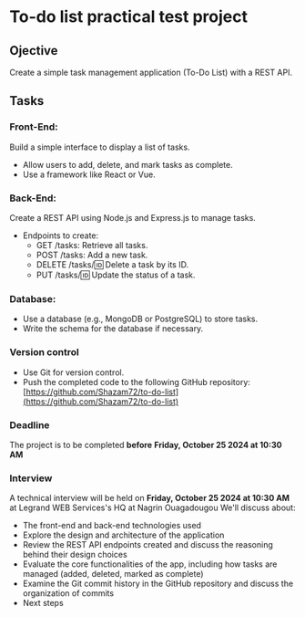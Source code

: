 # To-do list practical test project

## Ojective
  Create a simple task management application (To-Do List) with a REST API.

## Tasks

### Front-End:
Build a simple interface to display a list of tasks.
  - Allow users to add, delete, and mark tasks as complete.
  - Use a framework like React or Vue.
  
### Back-End:
Create a REST API using Node.js and Express.js to manage tasks.
  - Endpoints to create:
    - GET /tasks: Retrieve all tasks.
    - POST /tasks: Add a new task.
    - DELETE /tasks/:id: Delete a task by its ID.
    - PUT /tasks/:id: Update the status of a task.
### Database:
  - Use a database (e.g., MongoDB or PostgreSQL) to store tasks.
  - Write the schema for the database if necessary.

### Version control
  - Use Git for version control.
  - Push the completed code to the following GitHub repository:
    [https://github.com/Shazam72/to-do-list](https://github.com/Shazam72/to-do-list)

### Deadline
The project is to be completed **before** **Friday, October 25 2024 at 10:30 AM** 

### Interview

A technical interview will be held on **Friday, October 25 2024 at 10:30 AM** at Legrand WEB Services's HQ at Nagrin Ouagadougou
We'll discuss about:
  - The front-end and back-end technologies used
  - Explore the design and architecture of the application
  - Review the REST API endpoints created and discuss the reasoning behind their design choices
  - Evaluate the core functionalities of the app, including how tasks are managed (added, deleted, marked as complete)
  - Examine the Git commit history in the GitHub repository and discuss the organization of commits
  - Next steps
